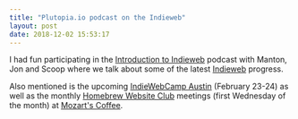 ```yaml
---
title: "Plutopia.io podcast on the Indieweb"
layout: post
date: 2018-12-02 15:53:17
---
```

I had fun participating in the [Introduction to Indieweb](https://www.plutopia.io/2018/12/02/tom-brown-and-manton-reece-an-introduction-to-indieweb/) podcast with Manton, Jon and Scoop where we talk about some of the latest [Indieweb](https://indieweb.org/) progress.  

Also mentioned is the upcoming [IndieWebCamp Austin](https://indieweb.org/2019/Austin) (February 23-24) as well as the monthly [Homebrew Website Club](https://indieweb.org/Homebrew_Website_Club) meetings (first Wednesday of the month) at [Mozart's Coffee](http://mozartscoffee.com/).  
